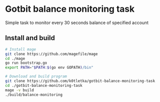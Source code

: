 # Gotbit balance monitoring task

Simple task to monitor every 30 seconds balance of specified account

## Install and build
```bash
# Install mage
git clone https://github.com/magefile/mage
cd ./mage
go run bootstrap.go
export PATH="$PATH:$(go env GOPATH)/bin"

# Download and build program
git clone https://github.com/k0tletka/gotbit-balance-monitoring-task
cd ./gotbit-balance-monitoring-task
mage -v build
./build/balance-monitoring
```
